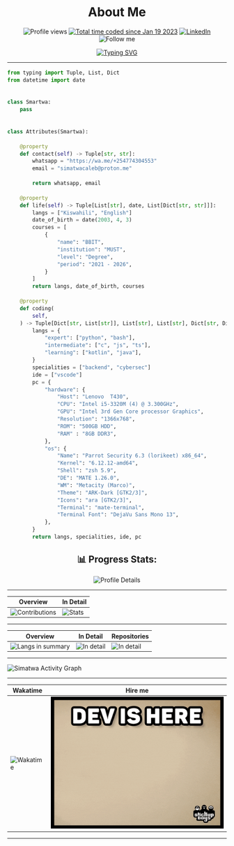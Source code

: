 <h1 align="center"> About Me </h1>

<p align="center">
<img alt="Profile views" src="https://komarev.com/ghpvc/?username=Simatwa&color=blueviolet&style=plastic&label=Profile+Views"/> <a href="https://wakatime.com/@321c8a21-57bc-4782-bb00-8733ff579c0d"><img src="https://wakatime.com/badge/user/321c8a21-57bc-4782-bb00-8733ff579c0d.svg" alt="Total time coded since Jan 19 2023" /></a>
<a href="https://www.linkedin.com/in/smartwa-caleb-927975197/" alt="_blank"><img alt="LinkedIn" src="https://img.shields.io/badge/LinkedIn-%230077B5.svg?logo=linkedin&logoColor=white"/></a> <img alt="Follow me" src="https://img.shields.io/static/v1?logo=github&message=Follow&label=Github&style=social"/>
</p>

<p align='center'>
<a href="https://git.io/typing-svg"><img src="https://readme-typing-svg.demolab.com?font=Tektur&pause=3000&color=2288BB&random=false&width=620&lines=Transforming+ideas+into+innovation%2C+one+line+of+Python+at+a+time." alt="Typing SVG" /></a>
</p>

---

```python
from typing import Tuple, List, Dict
from datetime import date


class Smartwa:
    pass


class Attributes(Smartwa):
    
    @property
    def contact(self) -> Tuple[str, str]:
        whatsapp = "https://wa.me/+254774304553"
        email = "simatwacaleb@proton.me"

        return whatsapp, email

    @property
    def life(self) -> Tuple[List[str], date, List[Dict[str, str]]]:
        langs = ["Kiswahili", "English"]
        date_of_birth = date(2003, 4, 3)
        courses = [
            {
                "name": "BBIT",
                "institution": "MUST",
                "level": "Degree",
                "period": "2021 - 2026",
            }
        ]
        return langs, date_of_birth, courses

    @property
    def coding(
        self,
    ) -> Tuple[Dict[str, List[str]], List[str], List[str], Dict[str, Dict[str, str]]]:
        langs = {
            "expert": ["python", "bash"],
            "intermediate": ["c", "js", "ts"],
            "learning": ["kotlin", "java"],
        }
        specialities = ["backend", "cybersec"]
        ide = ["vscode"]
        pc = {
            "hardware": {
                "Host": "Lenovo  T430",
                "CPU": "Intel i5-3320M (4) @ 3.300GHz",
                "GPU": "Intel 3rd Gen Core processor Graphics",
                "Resolution": "1366x768",
                "ROM": "500GB HDD",
                "RAM" : "8GB DDR3",
            },
            "os": {
                "Name": "Parrot Security 6.3 (lorikeet) x86_64",
                "Kernel": "6.12.12-amd64",
                "Shell": "zsh 5.9",
                "DE": "MATE 1.26.0",
                "WM": "Metacity (Marco)",
                "Theme": "ARK-Dark [GTK2/3]",
                "Icons": "ara [GTK2/3]",
                "Terminal": "mate-terminal",
                "Terminal Font": "DejaVu Sans Mono 13",
            },
        }
        return langs, specialities, ide, pc
```

 <h2 align="center">📊 Progress Stats:</h2>

<p align="center">
<img src="https://github-profile-summary-cards.vercel.app/api/cards/profile-details?username=Simatwa&theme=tokyonight" alt="Profile Details"/>
</p>

<p align="center">

---

| Overview | In Detail |
|--------|----------|
| ![Contributions](https://streak-stats.demolab.com?user=Simatwa&theme=tokyonight) | ![Stats](https://github-readme-stats.vercel.app/api?username=Simatwa&show_icons=true&theme=tokyonight&include_all_commits=true&count_private=true) |

---

| Overview | In Detail | Repositories |
|--------|----------|-------------------|
| ![Langs in summary](https://github-readme-stats.vercel.app/api/top-langs/?username=Simatwa&theme=tokyonight) | ![In detail](https://api.githubtrends.io/user/svg/Simatwa/langs?time_range=all_time&theme=synthwaves&include_private=true&group=public) | ![In detail](https://api.githubtrends.io/user/svg/Simatwa/repos?time_range=all_time&include_private=true&group=private&theme=synthwaves) |

---

</p>

![Simatwa Activity Graph](https://github-readme-activity-graph.vercel.app/graph?username=Simatwa&theme=tokyonight)

---

<!--
<p align="center">
<img src="https://github-readme-stats.vercel.app/api/wakatime?username=Simatwa&theme=tokyonight"></img>
</p>
-->

| Wakatime | Hire me |
|----------|---------|
| ![Wakatime](https://github-readme-stats.vercel.app/api/wakatime?username=Simatwa&theme=tokyonight) | ![dev is here](assets/dev-is-here.gif) |

---
